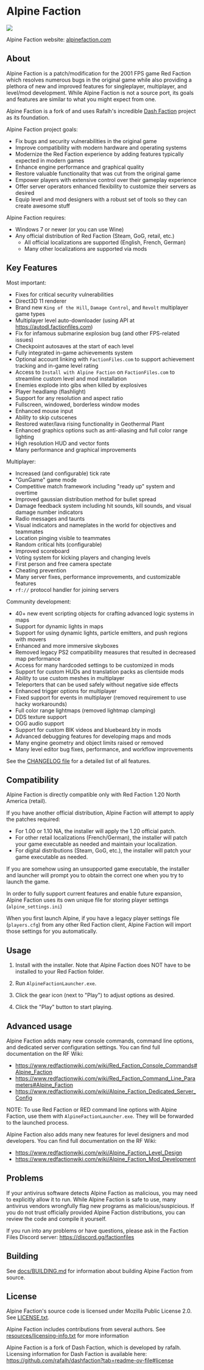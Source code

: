 Alpine Faction
============
<img src="https://raw.githubusercontent.com/GooberRF/alpinefaction/refs/heads/master/docs/alpinelogo1.png">

Alpine Faction website: <a href="https://alpinefaction.com">alpinefaction.com</a>

About
-----
Alpine Faction is a patch/modification for the 2001 FPS game Red Faction which resolves numerous bugs in the original game while also providing a plethora of new and improved features for singleplayer, multiplayer, and level/mod development. While Alpine Faction is not a source port, its goals and features are similar to what you might expect from one.

Alpine Faction is a fork of and uses Rafalh's incredible <a href="https://github.com/rafalh/dashfaction">Dash Faction</a> project as its foundation.

Alpine Faction project goals:
* Fix bugs and security vulnerabilities in the original game
* Improve compatibility with modern hardware and operating systems
* Modernize the Red Faction experience by adding features typically expected in modern games
* Enhance engine performance and graphical quality
* Restore valuable functionality that was cut from the original game
* Empower players with extensive control over their gameplay experience
* Offer server operators enhanced flexibility to customize their servers as desired
* Equip level and mod designers with a robust set of tools so they can create awesome stuff

Alpine Faction requires:
* Windows 7 or newer (or you can use Wine)
* Any official distribution of Red Faction (Steam, GoG, retail, etc.)
    * All official localizations are supported (English, French, German)
    * Many other localizations are supported via mods

Key Features
-----
Most important:
* Fixes for critical security vulnerabilities
* Direct3D 11 renderer
* Brand new `King of the Hill`, `Damage Control`, and `Revolt` multiplayer game types
* Multiplayer level auto-downloader (using API at https://autodl.factionfiles.com)
* Fix for infamous submarine explosion bug (and other FPS-related issues)
* Checkpoint autosaves at the start of each level
* Fully integrated in-game achievements system
* Optional account linking with `FactionFiles.com` to support achievement tracking and in-game level rating
* Access to `Install with Alpine Faction` on `FactionFiles.com` to streamline custom level and mod installation
* Enemies explode into gibs when killed by explosives
* Player headlamp (flashlight)
* Support for any resolution and aspect ratio
* Fullscreen, windowed, borderless window modes
* Enhanced mouse input
* Ability to skip cutscenes
* Restored water/lava rising functionality in Geothermal Plant
* Enhanced graphics options such as anti-aliasing and full color range lighting
* High resolution HUD and vector fonts
* Many performance and graphical improvements

Multiplayer:
* Increased (and configurable) tick rate
* "GunGame" game mode
* Competitive match framework including "ready up" system and overtime
* Improved gaussian distribution method for bullet spread
* Damage feedback system including hit sounds, kill sounds, and visual damage number indicators
* Radio messages and taunts
* Visual indicators and nameplates in the world for objectives and teammates
* Location pinging visible to teammates
* Random critical hits (configurable)
* Improved scoreboard
* Voting system for kicking players and changing levels
* First person and free camera spectate
* Cheating prevention
* Many server fixes, performance improvements, and customizable features
* `rf://` protocol handler for joining servers

Community development:
* 40+ new event scripting objects for crafting advanced logic systems in maps
* Support for dynamic lights in maps
* Support for using dynamic lights, particle emitters, and push regions with movers
* Enhanced and more immersive skyboxes
* Removed legacy PS2 compatibility measures that resulted in decreased map performance
* Access for many hardcoded settings to be customized in mods
* Support for custom HUDs and translation packs as clientside mods
* Ability to use custom meshes in multiplayer
* Teleporters that can be used safely without negative side effects
* Enhanced trigger options for multiplayer
* Fixed support for events in multiplayer (removed requirement to use hacky workarounds)
* Full color range lightmaps (removed lightmap clamping)
* DDS texture support
* OGG audio support
* Support for custom BIK videos and bluebeard.bty in mods
* Advanced debugging features for developing maps and mods
* Many engine geometry and object limits raised or removed
* Many level editor bug fixes, performance, and workflow improvements

See the [CHANGELOG file](docs/CHANGELOG.md) for a detailed list of all features.

Compatibility
-------------
Alpine Faction is directly compatible only with Red Faction 1.20 North America (retail).

If you have another official distribution, Alpine Faction will attempt to apply the patches required:
* For 1.00 or 1.10 NA, the installer will apply the 1.20 official patch.
* For other retail localizations (French/German), the installer will patch your game executable as needed and maintain your localization.
* For digital distributions (Steam, GoG, etc.), the installer will patch your game executable as needed.

If you are somehow using an unsupported game executable, the installer and launcher will prompt you to obtain the correct one when you try to launch the game.

In order to fully support current features and enable future expansion, Alpine Faction uses its own unique file for storing player settings (`alpine_settings.ini`)

When you first launch Alpine, if you have a legacy player settings file (`players.cfg`) from any other Red Faction client, Alpine Faction will import those settings for you automatically.

Usage
-----
1. Install with the installer. Note that Alpine Faction does NOT have to be installed to your Red Faction folder.

2. Run `AlpineFactionLauncher.exe`.

3. Click the gear icon (next to "Play") to adjust options as desired.

4. Click the "Play" button to start playing.

Advanced usage
--------------
Alpine Faction adds many new console commands, command line options, and dedicated server configuration settings. You can find full documentation on the RF Wiki:
* https://www.redfactionwiki.com/wiki/Red_Faction_Console_Commands#Alpine_Faction
* https://www.redfactionwiki.com/wiki/Red_Faction_Command_Line_Parameters#Alpine_Faction
* https://www.redfactionwiki.com/wiki/Alpine_Faction_Dedicated_Server_Config

NOTE: To use Red Faction or RED command line options with Alpine Faction, use them with `AlpineFactionLauncher.exe`. They will be forwarded to the launched process.

Alpine Faction also adds many new features for level designers and mod developers. You can find full documentation on the RF Wiki:
* https://www.redfactionwiki.com/wiki/Alpine_Faction_Level_Design
* https://www.redfactionwiki.com/wiki/Alpine_Faction_Mod_Development

Problems
--------
If your antivirus software detects Alpine Faction as malicious, you may need to explicitly allow it to run.
While Alpine Faction is safe to use, many antivirus vendors wrongfully flag new programs as malicious/suspicious.
If you do not trust officially provided Alpine Faction distributions, you can review the code and compile it yourself.

If you run into any problems or have questions, please ask in the Faction Files Discord server: https://discord.gg/factionfiles

Building
--------

See [docs/BUILDING.md](docs/BUILDING.md) for information about building Alpine Faction from source.

License
-------
Alpine Faction's source code is licensed under Mozilla Public License 2.0. See [LICENSE.txt](LICENSE.txt).

Alpine Faction includes contributions from several authors. See [resources/licensing-info.txt](resources/licensing-info.txt) for more information

Alpine Faction is a fork of Dash Faction, which is developed by rafalh. Licensing information for Dash Faction is available here:
https://github.com/rafalh/dashfaction?tab=readme-ov-file#license
